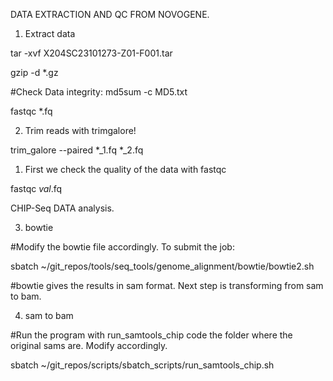 DATA EXTRACTION AND QC FROM NOVOGENE. 

1. Extract data

tar -xvf X204SC23101273-Z01-F001.tar

gzip -d *.gz

#Check Data integrity: 
md5sum -c MD5.txt

fastqc *.fq




2. Trim reads with trimgalore!

trim_galore --paired *_1.fq *_2.fq


1. First we check the quality of the data with fastqc 

fastqc *_val_*.fq


CHIP-Seq DATA analysis.

3. bowtie 


#Modify the bowtie file accordingly. To submit the job:

sbatch ~/git_repos/tools/seq_tools/genome_alignment/bowtie/bowtie2.sh



#bowtie gives the results in sam format. Next step is transforming from sam to bam. 


4. sam to bam

#Run the program with run_samtools_chip code the folder where the original sams are. Modify accordingly.

sbatch ~/git_repos/scripts/sbatch_scripts/run_samtools_chip.sh
